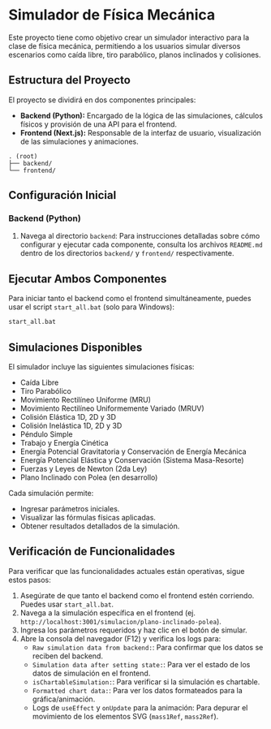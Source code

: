 # Simulador de Física Mecánica

Este proyecto tiene como objetivo crear un simulador interactivo para la clase de física mecánica, permitiendo a los usuarios simular diversos escenarios como caída libre, tiro parabólico, planos inclinados y colisiones.

## Estructura del Proyecto

El proyecto se dividirá en dos componentes principales:

- **Backend (Python):** Encargado de la lógica de las simulaciones, cálculos físicos y provisión de una API para el frontend.
- **Frontend (Next.js):** Responsable de la interfaz de usuario, visualización de las simulaciones y animaciones.

```
. (root)
├── backend/
└── frontend/
```

## Configuración Inicial

### Backend (Python)

1. Navega al directorio `backend`:
   Para instrucciones detalladas sobre cómo configurar y ejecutar cada componente, consulta los archivos `README.md` dentro de los directorios `backend/` y `frontend/` respectivamente.

## Ejecutar Ambos Componentes

Para iniciar tanto el backend como el frontend simultáneamente, puedes usar el script `start_all.bat` (solo para Windows):

```bash
start_all.bat
```

## Simulaciones Disponibles

El simulador incluye las siguientes simulaciones físicas:

-   Caída Libre
-   Tiro Parabólico
-   Movimiento Rectilíneo Uniforme (MRU)
-   Movimiento Rectilíneo Uniformemente Variado (MRUV)
-   Colisión Elástica 1D, 2D y 3D
-   Colisión Inelástica 1D, 2D y 3D
-   Péndulo Simple
-   Trabajo y Energía Cinética
-   Energía Potencial Gravitatoria y Conservación de Energía Mecánica
-   Energía Potencial Elástica y Conservación (Sistema Masa-Resorte)
-   Fuerzas y Leyes de Newton (2da Ley)
-   Plano Inclinado con Polea (en desarrollo)

Cada simulación permite:

-   Ingresar parámetros iniciales.
-   Visualizar las fórmulas físicas aplicadas.
-   Obtener resultados detallados de la simulación.

## Verificación de Funcionalidades

Para verificar que las funcionalidades actuales están operativas, sigue estos pasos:

1.  Asegúrate de que tanto el backend como el frontend estén corriendo. Puedes usar `start_all.bat`.
2.  Navega a la simulación específica en el frontend (ej. `http://localhost:3001/simulacion/plano-inclinado-polea`).
3.  Ingresa los parámetros requeridos y haz clic en el botón de simular.
4.  Abre la consola del navegador (F12) y verifica los logs para:
    -   `Raw simulation data from backend:`: Para confirmar que los datos se reciben del backend.
    -   `Simulation data after setting state:`: Para ver el estado de los datos de simulación en el frontend.
    -   `isChartableSimulation:`: Para verificar si la simulación es chartable.
    -   `Formatted chart data:`: Para ver los datos formateados para la gráfica/animación.
    -   Logs de `useEffect` y `onUpdate` para la animación: Para depurar el movimiento de los elementos SVG (`mass1Ref`, `mass2Ref`).